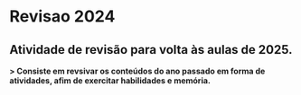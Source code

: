# Revisao 2024

## Atividade de revisão para volta às aulas de 2025.

**> Consiste em revsivar os conteúdos do ano passado em forma de atividades, afim de exercitar habilidades e memória.**
